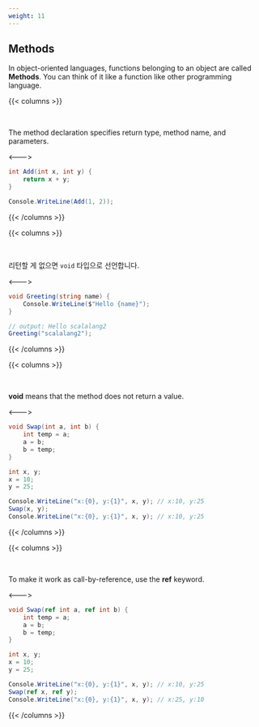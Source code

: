 ```yaml
---
weight: 11
---
```


## Methods

In object-oriented languages, functions belonging to an object are called **Methods**. You can think of it like a function like other programming language.

{{< columns >}}

<br/>

The method declaration specifies return type, method name, and parameters.

<--->

```csharp
int Add(int x, int y) {
    return x + y;
}

Console.WriteLine(Add(1, 2));
```

{{< /columns >}}

{{< columns >}}

<br/>

리턴할 게 없으면 `void` 타입으로 선언합니다.

<--->

```csharp
void Greeting(string name) {
    Console.WriteLine($"Hello {name}");
}

// output: Hello scalalang2
Greeting("scalalang2");
```

{{< /columns >}}

{{< columns >}}

<br/>

**void** means that the method does not return a value.

<--->

```csharp
void Swap(int a, int b) {
    int temp = a;
    a = b;
    b = temp;
}

int x, y;
x = 10;
y = 25;

Console.WriteLine("x:{0}, y:{1}", x, y); // x:10, y:25
Swap(x, y);
Console.WriteLine("x:{0}, y:{1}", x, y); // x:10, y:25
```

{{< /columns >}}

{{< columns >}}

<br/>

To make it work as call-by-reference, use the **ref** keyword.

<--->

```csharp
void Swap(ref int a, ref int b) {
    int temp = a;
    a = b;
    b = temp;
}

int x, y;
x = 10;
y = 25;

Console.WriteLine("x:{0}, y:{1}", x, y); // x:10, y:25
Swap(ref x, ref y);
Console.WriteLine("x:{0}, y:{1}", x, y); // x:25, y:10
```

{{< /columns >}}